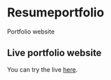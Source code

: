 # Resumeportfolio
Portfolio website

## Live portfolio website

You can try the live [here](https://manojkumart06.github.io/Resumeportfolio/).
